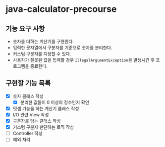 # java-calculator-precourse

## 기능 요구 사항
- 숫자를 더하는 계산기를 구현한다.
- 입력한 문자열에서 구분자를 기준으로 숫자를 분리한다.
- 커스텀 구분자를 지정할 수 있다.
- 사용자가 잘못된 값을 입력할 경우 `IllegalArgumentException`을 발생시킨 후 프로그램을 종료한다.

## 구현할 기능 목록
- [x] 숫자 클래스 작성
  - [x] 분리한 값들이 0 이상의 정수인지 확인
- [x] 덧셈 기능을 하는 계산기 클래스 작성
- [x] I/O 관련 View 작성
- [x] 구분자를 담는 클래스 작성
- [x] 커스텀 구분자 판단하는 로직 작성
- [ ] Controller 작성
- [ ] 예외 처리